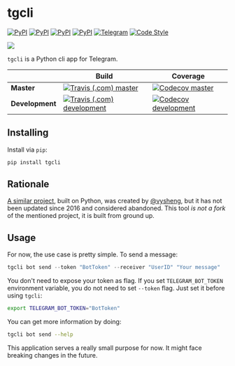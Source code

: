 # tgcli

[![PyPI](https://img.shields.io/pypi/v/tgcli.svg?style=flat-square&logo=python&logoColor=white)][pypi_url]
[![PyPI](https://img.shields.io/pypi/pyversions/tgcli.svg?style=flat-square&logo=python&logoColor=white)][pypi_url]
[![PyPI](https://img.shields.io/pypi/status/tgcli.svg?style=flat-square&logo=python&logoColor=white)][pypi_url]
[![PyPI](https://img.shields.io/pypi/l/tgcli.svg?style=flat-square)][pypi_url]
[![Telegram](https://img.shields.io/badge/telegram-%40erayerdin-%2332afed.svg?style=flat-square&logo=telegram&logoColor=white)](https://t.me/erayerdin)
[![Code Style](https://img.shields.io/badge/style-black-000000.svg?style=flat-square)](https://github.com/ambv/black)

![](resources/recording.gif)

`tgcli` is a Python cli app for Telegram.

[pypi_url]: https://pypi.org/project/tgcli/

|              | Build | Coverage |
|--------------|-------|----------|
| **Master**   | [![Travis (.com) master](https://img.shields.io/travis/com/erayerdin/tgcli/master.svg?style=flat-square&logo=travis&logoColor=white)][travis_url] | [![Codecov master](https://img.shields.io/codecov/c/github/erayerdin/tgcli/master.svg?style=flat-square&logo=codecov&logoColor=white)][codecov_url] |
| **Development** | [![Travis (.com) development](https://img.shields.io/travis/com/erayerdin/tgcli/development.svg?style=flat-square&logo=travis&logoColor=white)][travis_url] | [![Codecov development](https://img.shields.io/codecov/c/github/erayerdin/tgcli/development.svg?style=flat-square&logo=codecov&logoColor=white)][codecov_url] |

[travis_url]: https://travis-ci.org/erayerdin/tgcli
[codecov_url]: https://codecov.io/gh/erayerdin/tgcli

## Installing

Install via `pip`:

```bash
pip install tgcli
```

## Rationale

[A similar project](https://github.com/vysheng/tg), built on Python, was created by [@vysheng](https://github.com/vysheng), but it has not been updated since 2016 and considered abandoned. This tool *is not a fork* of the mentioned project, it is built from ground up.

## Usage

For now, the use case is pretty simple. To send a message:

```python
tgcli bot send --token "BotToken" --receiver "UserID" "Your message"
```

You don't need to expose your token as flag. If you set
`TELEGRAM_BOT_TOKEN` environment variable, you do not need to set
`--token` flag. Just set it before using `tgcli`:

```bash
export TELEGRAM_BOT_TOKEN="BotToken"
```

You can get more information by doing:

```bash
tgcli bot send --help
```

This application serves a really small purpose for now. It might face
breaking changes in the future.
